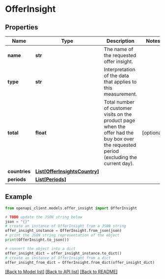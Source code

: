 # OfferInsight


## Properties

Name | Type | Description | Notes
------------ | ------------- | ------------- | -------------
**name** | **str** | The name of the requested offer insight. | 
**type** | **str** | Interpretation of the data that applies to this measurement. | 
**total** | **float** | Total number of customer visits on the product page when the offer had the buy box over the requested period (excluding the current day). | [optional] 
**countries** | [**List[OfferInsightsCountry]**](OfferInsightsCountry.md) |  | 
**periods** | [**List[Periods]**](Periods.md) |  | 

## Example

```python
from openapi_client.models.offer_insight import OfferInsight

# TODO update the JSON string below
json = "{}"
# create an instance of OfferInsight from a JSON string
offer_insight_instance = OfferInsight.from_json(json)
# print the JSON string representation of the object
print(OfferInsight.to_json())

# convert the object into a dict
offer_insight_dict = offer_insight_instance.to_dict()
# create an instance of OfferInsight from a dict
offer_insight_from_dict = OfferInsight.from_dict(offer_insight_dict)
```
[[Back to Model list]](../README.md#documentation-for-models) [[Back to API list]](../README.md#documentation-for-api-endpoints) [[Back to README]](../README.md)


